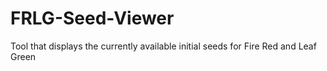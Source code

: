 # FRLG-Seed-Viewer
Tool that displays the currently available initial seeds for Fire Red and Leaf Green
